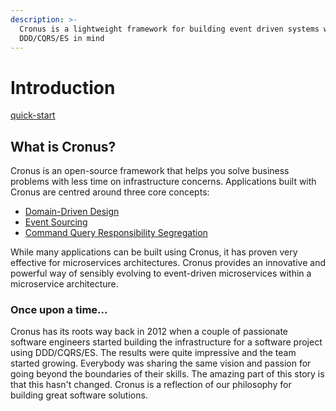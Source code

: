 ```yaml
---
description: >-
  Cronus is a lightweight framework for building event driven systems with
  DDD/CQRS/ES in mind
---
```


# Introduction

[quick-start](getting-started/quick-start/ "mention")

## What is Cronus?

Cronus is an open-source framework that helps you solve business problems with less time on infrastructure concerns. Applications built with Cronus are centred around three core concepts:

* [Domain-Driven Design](cronus-framework/concepts/ddd.md)
* [Event Sourcing](cronus-framework/concepts/es.md)
* [Command Query Responsibility Segregation](cronus-framework/concepts/cqrs.md)

While many applications can be built using Cronus, it has proven very effective for microservices architectures. Cronus provides an innovative and powerful way of sensibly evolving to event-driven microservices within a microservice architecture.

### Once upon a time...

Cronus has its roots way back in 2012 when a couple of passionate software engineers started building the infrastructure for a software project using DDD/CQRS/ES. The results were quite impressive and the team started growing. Everybody was sharing the same vision and passion for going beyond the boundaries of their skills. The amazing part of this story is that this hasn't changed. Cronus is a reflection of our philosophy for building great software solutions.&#x20;





